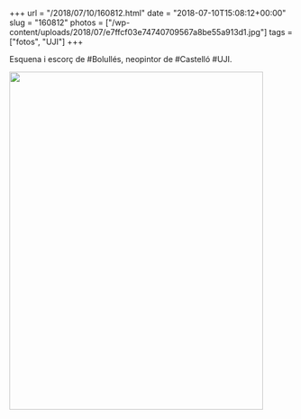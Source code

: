 +++
url = "/2018/07/10/160812.html"
date = "2018-07-10T15:08:12+00:00"
slug = "160812"
photos = ["/wp-content/uploads/2018/07/e7ffcf03e74740709567a8be55a913d1.jpg"]
tags = ["fotos", "UJI"]
+++

Esquena i escorç de #Bolullés, neopintor de #Castelló #UJI.

<img src="/wp-content/uploads/2018/07/e7ffcf03e74740709567a8be55a913d1.jpg" width="450" height="600" />
